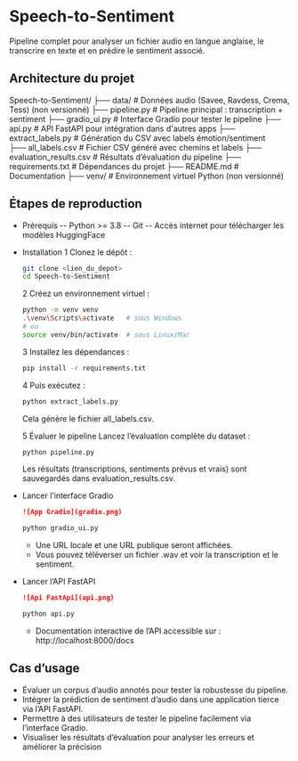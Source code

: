 #  Speech-to-Sentiment
Pipeline complet pour analyser un fichier audio en langue anglaise, le transcrire en texte et en prédire le sentiment associé.

##  Architecture du projet
Speech-to-Sentiment/
├── data/                      # Données audio (Savee, Ravdess, Crema, Tess) (non versionné)
├── pipeline.py                # Pipeline principal : transcription + sentiment
├── gradio_ui.py               # Interface Gradio pour tester le pipeline
├── api.py                     # API FastAPI pour intégration dans d'autres apps
├── extract_labels.py          # Génération du CSV avec labels émotion/sentiment   
├── all_labels.csv             # Fichier CSV généré avec chemins et labels
├── evaluation_results.csv     # Résultats d’évaluation du pipeline
├── requirements.txt           # Dépendances du projet
├── README.md                  # Documentation
├── venv/                      # Environnement virtuel Python (non versionné)


## Étapes de reproduction
-  Prérequis
  -- Python >= 3.8
  -- Git
  -- Accès internet pour télécharger les modèles HuggingFace

- Installation
  1 Clonez le dépôt :
  ```bash
  git clone <lien_du_depot>
  cd Speech-to-Sentiment
  ```
  2️ Créez un environnement virtuel :
  ```bash
  python -m venv venv
  .\venv\Scripts\activate   # sous Windows
  # ou
  source venv/bin/activate  # sous Linux/Mac
  ```
  3️ Installez les dépendances :
  ```bash
  pip install -r requirements.txt
  ```

  4 Puis exécutez :
  ```bash
  python extract_labels.py
  ```
  Cela génère le fichier all_labels.csv.

  5 Évaluer le pipeline
  Lancez l’évaluation complète du dataset : 
   ```bash
  python pipeline.py
  ```
  Les résultats (transcriptions, sentiments prévus et vrais) sont sauvegardés dans evaluation_results.csv.

- Lancer l’interface Gradio
  ```markdown
  ![App Gradio](gradio.png)
  ```
   ```bash
  python gradio_ui.py
  ```
  - Une URL locale et une URL publique seront affichées.
  - Vous pouvez téléverser un fichier .wav et voir la transcription et le sentiment.

- Lancer l’API FastAPI
  ```markdown
  ![Api FastApi](api.png)
  ```
   ```bash
  python api.py
  ```
  - Documentation interactive de l’API accessible sur :
  http://localhost:8000/docs


## Cas d’usage
- Évaluer un corpus d’audio annotés pour tester la robustesse du pipeline.
- Intégrer la prédiction de sentiment d’audio dans une application tierce via l’API FastAPI.
- Permettre à des utilisateurs de tester le pipeline facilement via l’interface Gradio.
- Visualiser les résultats d’évaluation pour analyser les erreurs et améliorer la précision